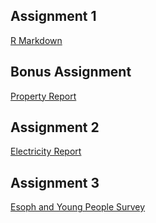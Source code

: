 ## Assignment 1

[R Markdown](https://pjournal.github.io/mef04-idilkylmz/Assignment-1---BDA.html) 

## Bonus Assignment
[Property Report](https://pjournal.github.io/mef04-idilkylmz/Bonus-Assignment.html)

## Assignment 2
[Electricity Report](https://pjournal.github.io/mef04-idilkylmz/Assignment-2.html)

## Assignment 3
[Esoph and Young People Survey](https://pjournal.github.io/mef04-idilkylmz/Assignment-3.html)
